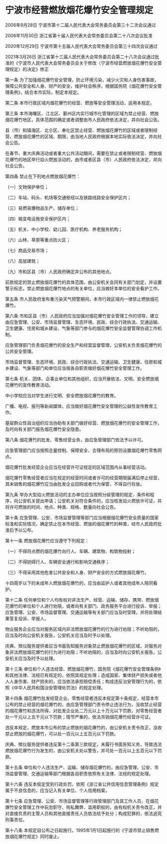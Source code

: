 # 宁波市经营燃放烟花爆竹安全管理规定

2006年9月28日 宁波市第十二届人民代表大会常务委员会第三十二次会议通过

2006年11月30日 浙江省第十届人民代表大会常务委员会第二十八次会议批准

2020年12月29日 宁波市第十五届人民代表大会常务委员会第三十四次会议通过

2021年3月26日 浙江省第十三届人民代表大会常务委员会第二十八次会议通过批准的《宁波市人民代表大会常务委员会关于修改〈宁波市经营燃放烟花爆竹安全管理规定〉的决定》修正

<!-- INFO END -->

第一条 为了加强烟花爆竹安全管理，防止环境污染，减少火灾和人身伤害事故，保障公共安全和人身、财产的安全，维护社会秩序，根据国务院《烟花爆竹安全管理条例》，结合本市实际，制定本规定。

第二条 本市行政区域内烟花爆竹的经营、燃放等安全管理活动，适用本规定。

第三条 本市海曙区、江北区、鄞州区内实行城市化管理的区域为禁止经营、燃放烟花爆竹地区，具体范围的确定或者调整由市人民政府依法决定，并向社会公告。

县（市）和镇海区、北仑区、奉化区禁止经营、燃放烟花爆竹的区域或者限制经营、燃放烟花爆竹的区域、期限，由当地人民政府根据本地实际依法决定，并向社会公告。

在春节、重大庆典活动或者重大公共活动期间，需要在禁止或者限制经营、燃放烟花爆竹的地区举行焰火燃放活动的，由市或者区县（市）人民政府依法决定，并向社会公告。

第四条 禁止在下列地点燃放烟花爆竹：

（一）文物保护单位；

（二）车站、码头、机场等交通枢纽以及铁路线路安全保护区内；

（三）易燃易爆物品生产、储存单位；

（四）输变电设施安全保护区内；

（五）机关、中小学校、幼儿园、医疗机构、养老服务机构；

（六）山林、草原等重点防火区；

（七）商品交易市场；

（八）高层建筑；

（九）市和区县（市）人民政府确定并公布的其他地点。

前款规定的禁止燃放烟花爆竹的具体范围，由公安机关会同有关部门划定，并设置警示标志。禁止燃放烟花爆竹地点的有关单位，应当做好本单位的安全看护工作。

第五条 市人民政府发布重污染天气预警期间，本市行政区域内一律禁止燃放烟花爆竹。

第六条 市和区县（市）人民政府应当加强对烟花爆竹安全管理工作的领导，建立由应急管理、公安、市场监督管理、生态环境、民政、综合行政执法、交通运输、卫生健康、住房和城乡建设、气象等部门参与的烟花爆竹安全监督管理协调工作机制。

应急管理部门负责烟花爆竹的安全生产和经营监督管理，公安机关负责烟花爆竹的公共安全管理。

市场监督管理、生态环境、民政、综合行政执法、交通运输、卫生健康、住房和城乡建设、气象等部门和单位应当按各自职责做好烟花爆竹安全管理工作。

第七条 机关、团体、企事业单位和其他组织，应当开展依法、文明、安全燃放烟花爆竹的宣传教育活动。

中小学校应当对学生进行文明、安全燃放烟花爆竹的教育。

广播、电视、报刊等新闻媒体，应当做好烟花爆竹安全管理的公益性宣传教育工作。

基层群众性自治组织应当协助有关部门做好经营、燃放烟花爆竹的安全管理工作，及时向有关部门报告烟花爆竹安全隐患。

第八条 烟花爆竹的批发、零售经营业务，由应急管理部门依法予以许可。

应急管理部门应当按照总量控制、保障安全、合理布局的原则设置烟花爆竹零售网点。

烟花爆竹批发经营企业应当在经营许可证规定的区域范围内从事经营活动。

烟花爆竹零售经营者应当在规定的经营时间或者许可的经营期限届满后停止经营，其未销售的烟花爆竹应当由批发企业回购或者代为保管，不得自行存放。

第九条 举办大型焰火燃放活动的主办单位应当按照分级管理的规定、条件和程序，向公安机关提出申请；公安机关对符合条件的，应当核发焰火燃放许可证，并将许可燃放的时间、地点、种类、规格、数量向社会公告。

第十条 应急管理、公安、市场监督管理等部门应当根据烟花爆竹安全质量的国家标准和实际情况，确定禁止在本市经营、燃放的烟花爆竹的种类，经市人民政府批准后予以公布。

第十一条 燃放烟花爆竹应当遵守下列规定：

（一）不得将点燃的烟花爆竹向行人、车辆、建筑物、构筑物投射；

（二）不得妨碍行人、车辆安全通行和影响交通秩序；

（三）不得采用其他危害公共安全和人身、财产安全的方式燃放烟花爆竹。

十四周岁以下的未成年人燃放烟花爆竹的，应当由监护人或者其他成年人陪同看护。

第十二条 任何单位和个人均有权对非法生产、经营、运输、储存、携带、燃放烟花爆竹的单位和个人进行劝阻，或者向有关部门、政务服务平台进行投诉、举报；应急管理、公安、市场监督管理、交通运输等有关部门应当及时受理，并将处理结果答复投诉、举报人。

物业服务企业应当对服务区域内非法燃放烟花爆竹的行为进行劝阻；不听劝阻的，应当及时向公安机关报告，公安机关应当及时予以处理。

庆典、殡仪服务提供者应当书面告知服务对象禁止燃放烟花爆竹的区域，对服务对象非法燃放烟花爆竹的行为进行劝阻；不听劝阻的，应当及时向公安机关报告，公安机关应当及时予以处理。

第十三条 单位和个人违法经营、燃放烟花爆竹，国务院《烟花爆竹安全管理条例》和其他法律、法规已有规定的，依照其规定处理；造成国家、集体财产损失或者他人人身伤害、财产损失的，应当依法承担赔偿责任；构成违反治安管理行为的，依照《中华人民共和国治安管理处罚法》的规定处理。

第十四条 烟花爆竹批发经营企业、零售经营者违反本规定第十条规定，经营本市公布的禁止经营的烟花爆竹的，由应急管理部门责令停止违法行为，没收禁止经营的烟花爆竹和违法所得，对批发企业处二万元以上十万元以下罚款，对零售经营者处一千元以上五千元以下罚款；情节严重的，依法吊销烟花爆竹经营许可证。

违反本规定，燃放本市公布的禁止燃放的烟花爆竹的，由公安机关责令改正，没收禁止燃放的烟花爆竹，可以处一百元以上五百元以下罚款。

庆典、殡仪服务提供者违反第十二条第三款规定，未履行书面告知义务，导致违法燃放烟花爆竹行为发生的，由公安机关处以警告，并可处一百元以上五百元以下罚款。

第十五条 单位和个人违法生产、运输、储存烟花爆竹的，由应急管理、公安、市场监督管理、交通运输等部门根据各自职责依照有关法律、法规的规定处理。

第十六条 违反本规定受到行政处罚，依照《浙江省公共信用信息管理条例》规定属于不良信息的，应当记入有关单位、个人信用档案。

第十七条 应急管理、公安、市场监督管理等行政管理部门及其工作人员，在烟花爆竹安全管理工作中玩忽职守、徇私舞弊、滥用职权的，由有权机关责令改正，并对直接负责的主管人员和其他直接责任人员依法给予处分；构成犯罪的，依法追究刑事责任。

第十八条 本规定自公布之日起施行。1995年1月1日起施行的《宁波市禁止销售燃放烟花爆竹规定》同时废止。